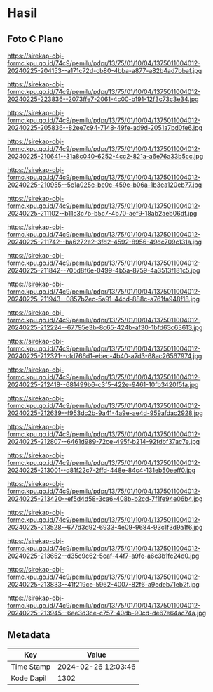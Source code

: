 # Hasil

## Foto C Plano

https://sirekap-obj-formc.kpu.go.id/74c9/pemilu/pdpr/13/75/01/10/04/1375011004012-20240225-204153--a171c72d-cb80-4bba-a877-a82b4ad7bbaf.jpg

https://sirekap-obj-formc.kpu.go.id/74c9/pemilu/pdpr/13/75/01/10/04/1375011004012-20240225-223836--2073ffe7-2061-4c00-b191-12f3c73c3e34.jpg

https://sirekap-obj-formc.kpu.go.id/74c9/pemilu/pdpr/13/75/01/10/04/1375011004012-20240225-205836--82ee7c94-7148-49fe-ad9d-2051a7bd0fe6.jpg

https://sirekap-obj-formc.kpu.go.id/74c9/pemilu/pdpr/13/75/01/10/04/1375011004012-20240225-210641--31a8c040-6252-4cc2-821a-a6e76a33b5cc.jpg

https://sirekap-obj-formc.kpu.go.id/74c9/pemilu/pdpr/13/75/01/10/04/1375011004012-20240225-210955--5c1a025e-be0c-459e-b06a-1b3ea120eb77.jpg

https://sirekap-obj-formc.kpu.go.id/74c9/pemilu/pdpr/13/75/01/10/04/1375011004012-20240225-211102--b11c3c7b-b5c7-4b70-aef9-18ab2aeb06df.jpg

https://sirekap-obj-formc.kpu.go.id/74c9/pemilu/pdpr/13/75/01/10/04/1375011004012-20240225-211742--ba6272e2-3fd2-4592-8956-49dc709c131a.jpg

https://sirekap-obj-formc.kpu.go.id/74c9/pemilu/pdpr/13/75/01/10/04/1375011004012-20240225-211842--705d8f6e-0499-4b5a-8759-4a3513f181c5.jpg

https://sirekap-obj-formc.kpu.go.id/74c9/pemilu/pdpr/13/75/01/10/04/1375011004012-20240225-211943--0857b2ec-5a91-44cd-888c-a761fa948f18.jpg

https://sirekap-obj-formc.kpu.go.id/74c9/pemilu/pdpr/13/75/01/10/04/1375011004012-20240225-212224--67795e3b-8c65-424b-af30-1bfd63c63613.jpg

https://sirekap-obj-formc.kpu.go.id/74c9/pemilu/pdpr/13/75/01/10/04/1375011004012-20240225-212321--cfd766d1-ebec-4b40-a7d3-68ac26567974.jpg

https://sirekap-obj-formc.kpu.go.id/74c9/pemilu/pdpr/13/75/01/10/04/1375011004012-20240225-212418--681499b6-c3f5-422e-9461-10fb3420f5fa.jpg

https://sirekap-obj-formc.kpu.go.id/74c9/pemilu/pdpr/13/75/01/10/04/1375011004012-20240225-212639--f953dc2b-9a41-4a9e-ae4d-959afdac2928.jpg

https://sirekap-obj-formc.kpu.go.id/74c9/pemilu/pdpr/13/75/01/10/04/1375011004012-20240225-212807--6461d989-72ce-495f-b214-92fdbf37ac7e.jpg

https://sirekap-obj-formc.kpu.go.id/74c9/pemilu/pdpr/13/75/01/10/04/1375011004012-20240225-213001--d81f22c7-2ffd-448e-84c4-131eb50eeff0.jpg

https://sirekap-obj-formc.kpu.go.id/74c9/pemilu/pdpr/13/75/01/10/04/1375011004012-20240225-213420--ef5d4d58-3ca6-408b-b2cd-7f1fe94e06b4.jpg

https://sirekap-obj-formc.kpu.go.id/74c9/pemilu/pdpr/13/75/01/10/04/1375011004012-20240225-213528--677d3d92-6933-4e09-9684-93c1f3d9a1f6.jpg

https://sirekap-obj-formc.kpu.go.id/74c9/pemilu/pdpr/13/75/01/10/04/1375011004012-20240225-213652--d35c9c62-5caf-44f7-a9fe-a6c3b1fc24d0.jpg

https://sirekap-obj-formc.kpu.go.id/74c9/pemilu/pdpr/13/75/01/10/04/1375011004012-20240225-213833--41f219ce-5962-4007-82f6-a9edeb71eb2f.jpg

https://sirekap-obj-formc.kpu.go.id/74c9/pemilu/pdpr/13/75/01/10/04/1375011004012-20240225-213945--6ee3d3ce-c757-40db-90cd-de67e64ac74a.jpg


## Metadata

| Key        | Value               |
| ---------- | ------------------- |
| Time Stamp | 2024-02-26 12:03:46 |
| Kode Dapil | 1302                |



